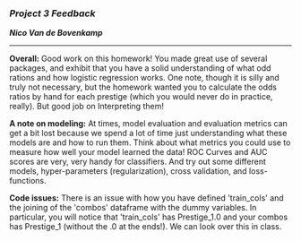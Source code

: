 ### ***Project 3 Feedback***

***Nico Van de Bovenkamp***
***

**Overall:** Good work on this homework! You made great use of several packages, and exhibit that you have a solid understanding of what odd rations and how logistic regression works. One note, though it is silly and truly not necessary, but the homework wanted you to calculate the odds ratios by hand for each prestige (which you would never do in practice, really). But good job on Interpreting them!

 **A note on modeling:**
At times, model evaluation and evaluation metrics can get a bit lost because we spend a lot of time just understanding what these models are and how to run them. Think about what metrics you could use to measure how well your model learned the data! ROC Curves and AUC scores are very, very handy for classifiers. And try out some different models, hyper-parameters (regularization), cross validation, and loss-functions.

**Code issues:**
There is an issue with how you have defined 'train_cols' and the joining of the 'combos' dataframe with the dummy variables. In particular, you will notice that 'train_cols' has Prestige_1.0 and your combos has Prestige_1 (without the .0 at the ends!). We can look over this in class.
